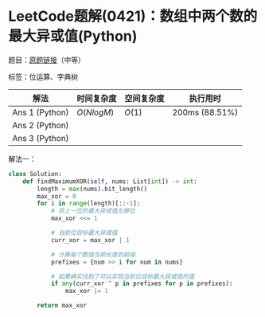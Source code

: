 # LeetCode题解(0421)：数组中两个数的最大异或值(Python)

题目：[原题链接](https://leetcode-cn.com/problems/maximum-xor-of-two-numbers-in-an-array/)（中等）

标签：位运算、字典树

| 解法           | 时间复杂度 | 空间复杂度 | 执行用时       |
| -------------- | ---------- | ---------- | -------------- |
| Ans 1 (Python) | $O(NlogM)$ | $O(1)$     | 200ms (88.51%) |
| Ans 2 (Python) |            |            |                |
| Ans 3 (Python) |            |            |                |

解法一：

```python
class Solution:
    def findMaximumXOR(self, nums: List[int]) -> int:
        length = max(nums).bit_length()
        max_xor = 0
        for i in range(length)[::-1]:
            # 将上一位的最大异或值左移位
            max_xor <<= 1

            # 当前位目标最大异或值
            curr_xor = max_xor | 1

            # 计算每个数值当前长度的前缀
            prefixes = {num >> i for num in nums}

            # 如果确实找到了可以实现当前位目标最大异或值的值
            if any(curr_xor ^ p in prefixes for p in prefixes):
                max_xor |= 1

        return max_xor
```

